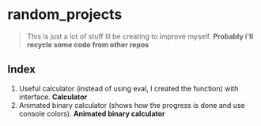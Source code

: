 # random_projects
> This is just a lot of stuff Ill be creating to improve myself. **Probably i'll recycle some code from other repos**

## Index
1. Useful calculator (instead of using eval, I created the function) with interface. **Calculator**
2. Animated binary calculator (shows how the progress is done and use console colors). **Animated binary calculator**
